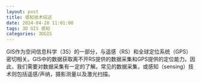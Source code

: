```yaml
---
layout: post
title: 感知技术综述
date: 2024-04-28 11:01:00
tags: 3D GIS 感知
categories: 3DGIS
---
```


GIS作为空间信息科学（3S）的一部分，与遥感（RS）和全球定位系统（GPS）密切相关。GIS中的数据获取离不开RS提供的数据采集和GPS提供的定位能力。因此，我们需要对数据采集有一定的了解。常见的数据采集，或感知（sensing）技术则包括遥感/声纳，摄影测量以及激光扫描。

